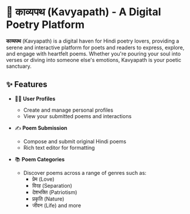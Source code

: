 # 🌸 काव्यपथ (Kavyapath) - A Digital Poetry Platform

**काव्यपथ** (Kavyapath) is a digital haven for Hindi poetry lovers, providing a serene and interactive platform for poets and readers to express, explore, and engage with heartfelt poems. Whether you're pouring your soul into verses or diving into someone else's emotions, Kavyapath is your poetic sanctuary.

## ✨ Features

- 🧑‍🎨 **User Profiles**
  - Create and manage personal profiles
  - View your submitted poems and interactions

- ✍️ **Poem Submission**
  - Compose and submit original Hindi poems
  - Rich text editor for formatting

- 📚 **Poem Categories**
  - Discover poems across a range of genres such as:
    - प्रेम (Love)
    - विरह (Separation)
    - देशभक्ति (Patriotism)
    - प्रकृति (Nature)
    - जीवन (Life) and more
